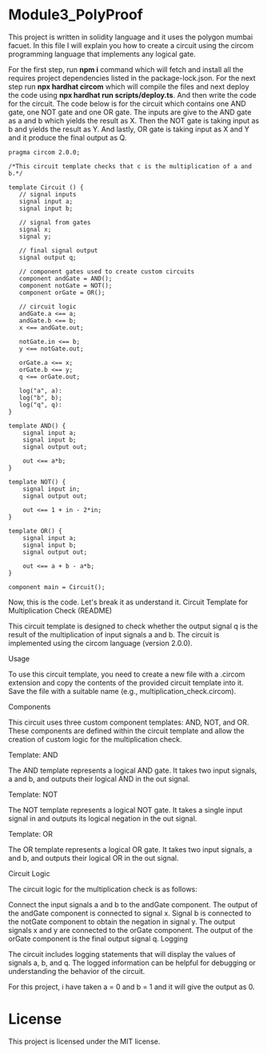 # Module3_PolyProof

This project is written in solidity language and it uses the polygon mumbai facuet. In this file I will explain you how to create a circuit using the circom programming language that implements any logical gate. 

For the first step, run **npm i** command which will fetch and install all the requires project dependencies listed in the package-lock.json.
For the next step run **npx hardhat circom** which will compile the files and next deploy the code using **npx hardhat run scripts/deploy.ts**. And then write the code for the circuit. The code below is for the circuit which contains one AND gate, one NOT gate and one OR gate. The inputs are give to the AND gate as a and b which yields the result as X. Then the NOT gate is taking input as b and yields the result as Y. And lastly, OR gate is taking input as X and Y and it produce the final output as Q. 

    pragma circom 2.0.0;
    
    /*This circuit template checks that c is the multiplication of a and b.*/  
    
    template Circuit () {  
       // signal inputs
       signal input a;
       signal input b;
    
       // signal from gates
       signal x;
       signal y;
    
       // final signal output
       signal output q;
    
       // component gates used to create custom circuits
       component andGate = AND();
       component notGate = NOT();
       component orGate = OR();
    
       // circuit logic 
       andGate.a <== a;
       andGate.b <== b;
       x <== andGate.out;
    
       notGate.in <== b;
       y <== notGate.out;
    
       orGate.a <== x;
       orGate.b <== y;
       q <== orGate.out;
    
       log("a", a):
       log("b", b);
       log("q", q):
    }
    
    template AND() {
        signal input a;
        signal input b;
        signal output out;
    
        out <== a*b;
    }
    
    template NOT() {
        signal input in;
        signal output out;
    
        out <== 1 + in - 2*in;
    }
    
    template OR() {
        signal input a;
        signal input b;
        signal output out;
    
        out <== a + b - a*b;
    }
    
    component main = Circuit();

Now, this is the code. Let's break it as understand it. Circuit Template for Multiplication Check (README)

This circuit template is designed to check whether the output signal q is the result of the multiplication of input signals a and b. The circuit is implemented using the circom language (version 2.0.0).

Usage

To use this circuit template, you need to create a new file with a .circom extension and copy the contents of the provided circuit template into it. Save the file with a suitable name (e.g., multiplication_check.circom).

Components

This circuit uses three custom component templates: AND, NOT, and OR. These components are defined within the circuit template and allow the creation of custom logic for the multiplication check.

Template: AND

The AND template represents a logical AND gate. It takes two input signals, a and b, and outputs their logical AND in the out signal.

Template: NOT

The NOT template represents a logical NOT gate. It takes a single input signal in and outputs its logical negation in the out signal.

Template: OR

The OR template represents a logical OR gate. It takes two input signals, a and b, and outputs their logical OR in the out signal.

Circuit Logic

The circuit logic for the multiplication check is as follows:

Connect the input signals a and b to the andGate component.
The output of the andGate component is connected to signal x.
Signal b is connected to the notGate component to obtain the negation in signal y.
The output signals x and y are connected to the orGate component.
The output of the orGate component is the final output signal q.
Logging

The circuit includes logging statements that will display the values of signals a, b, and q. The logged information can be helpful for debugging or understanding the behavior of the circuit.

For this project, i have taken a = 0 and b = 1 and it will give the output as 0.

# License 
This project is licensed under the MIT license.
